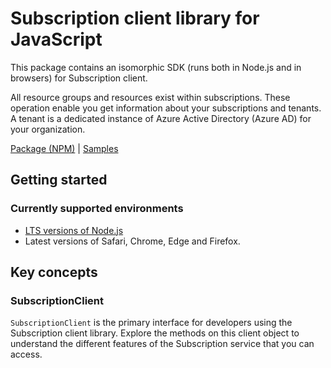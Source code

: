 # Subscription client library for JavaScript

This package contains an isomorphic SDK (runs both in Node.js and in browsers) for Subscription client.

All resource groups and resources exist within subscriptions. These operation enable you get information about your subscriptions and tenants. A tenant is a dedicated instance of Azure Active Directory (Azure AD) for your organization.

[Package (NPM)](https://www.npmjs.com/package/arm-package-subscriptions-2019-06) |
[Samples](https://github.com/Azure-Samples/azure-samples-js-management)

## Getting started

### Currently supported environments

- [LTS versions of Node.js](https://nodejs.org/about/releases/)
- Latest versions of Safari, Chrome, Edge and Firefox.




## Key concepts

### SubscriptionClient

`SubscriptionClient` is the primary interface for developers using the Subscription client library. Explore the methods on this client object to understand the different features of the Subscription service that you can access.


